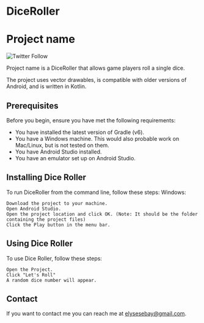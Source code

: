 # DiceRoller
# Project name

<!--- These are examples. See https://shields.io for others or to customize this set of shields. You might want to include dependencies, project status and licence info here --->
![Twitter Follow](https://img.shields.io/twitter/follow/elyseis12?style=social)

Project name is a DiceRoller that allows game players roll a single dice.

The project uses vector drawables, is compatible with older versions of Android, and is written in Kotlin.

## Prerequisites

Before you begin, ensure you have met the following requirements:
<!--- These are just example requirements. Add, duplicate or remove as required --->
* You have installed the latest version of Gradle (v6). 
* You have a Windows machine. This would also probable work on Mac/Linux, but is not tested on them.
* You have Android Studio installed.
* You have an emulator set up on Android Studio.

## Installing Dice Roller

To run DiceRoller from the command line, follow these steps:
Windows:
```
Download the project to your machine.
Open Android Studio.
Open the project location and click OK. (Note: It should be the folder containing the project files)
Click the Play button in the menu bar. 
```
## Using Dice Roller

To use Dice Roller, follow these steps:

```
Open the Project.
Click "Let's Roll"
A random dice number will appear.
```
## Contact

If you want to contact me you can reach me at elysesebay@gmail.com.

